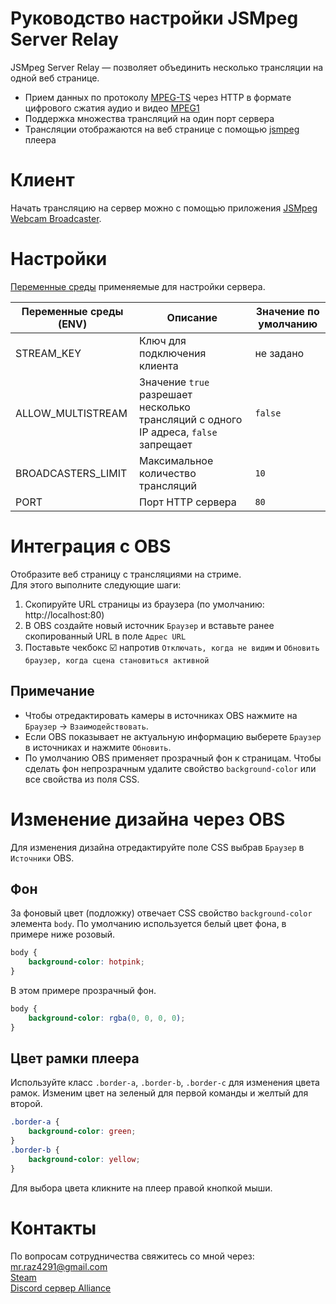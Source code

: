 # Руководство настройки JSMpeg Server Relay
JSMpeg Server Relay — позволяет объединить несколько трансляции на одной веб странице.  

* Прием данных по протоколу [MPEG-TS](https://ru.wikipedia.org/wiki/MPEG-TS) через HTTP в формате цифрового сжатия аудио и видео [MPEG1](https://en.wikipedia.org/wiki/MPEG-1)
* Поддержка множества трансляций на один порт сервера
* Трансляции отображаются на веб странице с помощью [jsmpeg](https://github.com/cycjimmy/jsmpeg-player) плеера

# Клиент
Начать трансляцию на сервер можно с помощью приложения [JSMpeg Webcam Broadcaster](https://github.com/raziEiL/jsmpeg-webcam-broadcaster).  

# Настройки
[Переменные среды](https://en.wikipedia.org/wiki/Environment_variable) применяемые для настройки сервера.

| Переменные среды (ENV) | Описание | Значение по умолчанию |
|-|-|-|
| STREAM_KEY | Ключ для подключения клиента | не задано |
| ALLOW_MULTISTREAM | Значение `true` разрешает несколько трансляций с одного IP адреса, `false` запрещает | `false` |
| BROADCASTERS_LIMIT | Максимальное количество трансляций | `10` |
| PORT | Порт HTTP сервера | `80` |  

# Интеграция с OBS
Отобразите веб страницу с трансляциями на стриме.   
Для этого выполните следующие шаги: 
1. Скопируйте URL страницы из браузера (по умолчанию: http://localhost:80)
2. В OBS создайте новый источник `Браузер` и вставьте ранее скопированный URL в поле `Адрес URL`
3. Поставьте чекбокс :ballot_box_with_check: напротив `Отключать, когда не видим` и `Обновить браузер, когда сцена становиться активной`

## Примечание
* Чтобы отредактировать камеры в источниках OBS нажмите на `Браузер` -> `Взаимодействовать`.
* Если OBS показывает не актуальную информацию выберете `Браузер` в источниках и нажмите `Обновить`.
* По умолчанию OBS применяет прозрачный фон к страницам. Чтобы сделать фон непрозрачным удалите свойство `background-color` или все свойства из поля CSS.

# Изменение дизайна через OBS
Для изменения дизайна отредактируйте поле CSS выбрав `Браузер` в `Источники` OBS. 
## Фон
За фоновый цвет (подложку) отвечает CSS свойство `background-color` элемента `body`. По умолчанию используется белый цвет фона, в примере ниже розовый.
```css
body {
    background-color: hotpink;
}
```
В этом примере прозрачный фон.
```css
body {
    background-color: rgba(0, 0, 0, 0);
}
```
## Цвет рамки плеера
Используйте класс `.border-a`, `.border-b`, `.border-c` для изменения цвета рамок. Изменим цвет на зеленый для первой команды и желтый для второй.
```css
.border-a {
    background-color: green;
}
.border-b {
    background-color: yellow;
}
```
Для выбора цвета кликните на плеер правой кнопкой мыши.  

# Контакты
По вопросам сотрудничества свяжитесь со мной через:  
mr.raz4291@gmail.com  
[Steam](http://steamcommunity.com/id/raziEiL)  
[Discord сервер Alliance](https://discord.gg/pQPzazkpBq)
